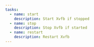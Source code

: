 ```yaml
---
tasks:
  - name: start
    description: Start Xvfb if stopped
  - name: stop
    description: Stop Xvfb if started
  - name: restart
    description: Restart Xvfb
---
```

